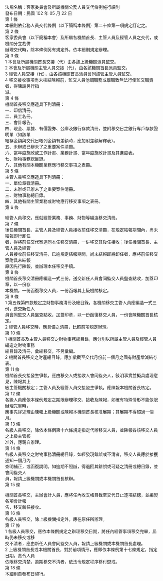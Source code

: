 法規名稱：客家委員會及所屬機關公務人員交代條例施行細則  
發布日期：民國 102 年 05 月 22 日  
第 1 條  
本細則依公務人員交代條例（以下簡稱本條例）第二十條第一項規定訂定之。  
第 2 條  
客家委員會（以下簡稱本會）及所屬各機關首長、主管人員及經管人員之交代，或機關分立裁併  
辦理交代時，除本條例另有規定外，依本細則規定辦理。  
第 3 條  
1 本會及所屬機關首長交接（代）由各該上級機關派員監交。  
2 本會及所屬機關主管人員交接（代），由各該機關首長派員監交。  
3 經管人員交接（代），由各該機關首長派員會同該管主管人員監交。  
4 移交接收事項尚未核結陳報前，監交人員他調職務或離職致無法行使監交職責者，得陳請另行指  
派。  
第 4 條  
機關首長移交應造具下列清冊：  
一、印信清冊。  
二、員工名冊。  
三、會計報告。  
四、現金、票據、有價證券、公庫及銀行存款清冊，並附移交日之銀行專戶存款證明單（如該單  
結存金額與交代日帳列金額有差額時，應加附差額解釋表）。  
五、未辦或已辦未了之重要案件清冊。  
六、當年度施政或工作計畫、業務計畫、當年度施政計畫及其進度表。  
七、財物事務總目錄。  
八、其他有關本機關業務應行移交事項之表冊。  
第 5 條  
主管人員移交應造具下列清冊：  
一、單位章戳清冊。  
二、未辦或已辦未了之重要案件清冊。  
三、財物事務總目錄。  
四、其他有關主管業務或財物應行移交事項之表冊。  
第 6 條  


經管人員移交，應就經管業務、事務、財物等編造移交清冊。  
第 7 條  
後任機關首長、主管人員及經管人員接收前任移交清冊，在規定結報期間內，尚未結報即行卸任  
者，得將前任交代案連同本任移交清冊，一併移交其後任接收；後任機關首長、主管人員及經管  
人員接收前任移交清冊，已逾規定結報期間，尚未結報即將卸任者，應將前任移交案附具未結報  
原因先行陳報，並辦理本任移交手續。  
第 8 條  
機關首長移交清冊應編造一式三份，送交新任人員會同監交人員盤查點收，加蓋印章，以一份存  
本機關，一份函復移交人員，一份函報其上級機關核定。  
第 9 條  
1 第五條第四款規定之財物事務清冊及總目錄，各機關移交主管人員應編造一式三份，送交新任人  
員會同監交人員盤查點收，加蓋印章，以一份函復移交人員，一份會陳機關首長核定。  
2 經管人員移交時，應具備之清冊，比照前項規定辦理。  
第 10 條  
1 機關首長及主管人員移交之財物事務總目錄，應分別以所屬主管人員及經管人員編造之財物事務  
總目錄及清冊，彙總移交，不另彙編。  
2 機關首長移交之財產總目錄，應加彙截至交代月份前一個月之國有財產增減結存表。  
第 11 條  
機關首長交接發生爭執，應由移交人或接收人會同監交人，敍明事實並擬具處理意見，陳報其上  
級主管機關核定；主管人員及經管人員交接發生爭執，應陳報本機關首長核定。  
第 12 條  
各級人員應依本條例規定之期限辦理移交、接收及陳報，如確有特殊情形不能依限辦理完畢時，  
應事先詳述理由陳報上級機關或陳報本機關首長核准展期；其展期不得超過一個月。  
第 13 條  
各級人員移交，除依本條例第十六條規定指定代辦移交人員，並陳報各該移交人員之上級主管核  
准外，應親自辦理。  
第 14 條  
各級人員移交之財物事務清冊總目錄，如經發現錯誤或不清者，移交人員應於接獲通知一個月內  
查明補正，或函復說明。如逾期不照辦，得退回其錯誤或可疑之清冊或總目錄，並會同監交人  
員，報請上級機關或本機關首長核辦。  
第 15 條  


機關首長移交，主辦會計人員，應將任內收支帳目截至交代日止逐項結總，並編製各項會計報  
告，移交新任接收。  
第 16 條  
各級人員移交，除上級機關指定外，應在原任所辦理。  
第 17 條  
1 各級人員移交，應依本條例規定之辦理移交日期，將任內經管事項移交完畢，屆時仍未移交或移  
交不清者，應由新任人員會同監交人員，報請上級機關或本機關首長處理。  
2 上級機關首長或本機關首長，對於前項情形，應即依本條例第十七條規定，指定日期，責令人員  
依限移交清楚，逾期移交不清者，依法令規定程序移付懲戒。  
第 18 條  
本細則自發布日施行。  


